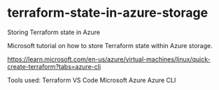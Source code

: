# terraform-state-in-azure-storage
 Storing Terraform state in Azure

Microsoft tutorial on how to store Terraform state within Azure storage.

https://learn.microsoft.com/en-us/azure/virtual-machines/linux/quick-create-terraform?tabs=azure-cli

Tools used:
Terraform
VS Code
Microsoft Azure
Azure CLI
